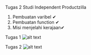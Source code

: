 Tugas 2 Studi Independent Productzilla
1. Pembuatan varibel ✔
2. Pembuatan function ✔
3. Misi menjelahi kerajaan✔

Tugas 1
![alt text]( https://github.com/enggardyh57/task2-typescript-fundamental/blob/main/img/tugas1.png?raw=true)

Tugas 2
![alt text]( https://github.com/enggardyh57/task2-typescript-fundamental/blob/main/img/tugas2.png?raw=true)

